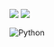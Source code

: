 ![](https://github-readme-stats.vercel.app/api?username=feliperodighero&theme=dark&hide_border=false&include_all_commits=true&count_private=true)
![](https://github-readme-stats.vercel.app/api/top-langs/?username=feliperodighero&theme=dark&hide_border=false&include_all_commits=true&count_private=true&layout=compact)

![Python](https://img.shields.io/badge/python-3670A0?style=for-the-badge&logo=python&logoColor=ffdd54)

<!-- Proudly created with GPRM ( https://gprm.itsvg.in ) -->
